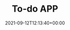 ---
title: To-do APP
weight: 3
date: 2021-09-12T12:13:40+00:00
thumbnail: images/portfolio/portfolio-4.png
service: React
client: Pet project
link: "https://todo-list-e627hnfpt-lovelyfox-code.vercel.app/"
shortDescription: To-do list. 

  You can add, remove, done, undone your tasks.  

  Simple design, easy to use. Created with React.J's.

---